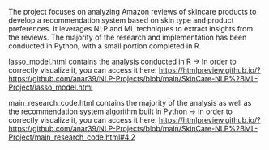 The project focuses on analyzing Amazon reviews of skincare products to develop a recommendation system based on skin type and product preferences. It leverages NLP and ML techniques to extract insights from the reviews. The majority of the research and implementation has been conducted in Python, with a small portion completed in R.

lasso_model.html contains the analysis conducted in R -> In order to correctly visualize it, you can access it here: https://htmlpreview.github.io/?https://github.com/anar39/NLP-Projects/blob/main/SkinCare-NLP%2BML-Project/lasso_model.html

main_research_code.html contains the majority of the analysis as well as the recommendation system algorithm built in Python -> In order to correctly visualize it, you can access it here: https://htmlpreview.github.io/?https://github.com/anar39/NLP-Projects/blob/main/SkinCare-NLP%2BML-Project/main_research_code.html#4.2
